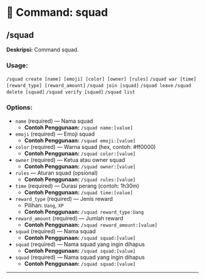 # 📁 Command: squad

## /squad

**Deskripsi:** Command squad.

### Usage:
`/squad create [name] [emoji] [color] [owner] [rules]`
`/squad war [time] [reward_type] [reward_amount]`
`/squad join [squad]`
`/squad leave`
`/squad delete [squad]`
`/squad verify [squad]`
`/squad list`

### Options:
- `name` (required) — Nama squad
  - **Contoh Penggunaan:** `/squad name:[value]`
- `emoji` (required) — Emoji squad
  - **Contoh Penggunaan:** `/squad emoji:[value]`
- `color` (required) — Warna squad (hex, contoh: #ff0000)
  - **Contoh Penggunaan:** `/squad color:[value]`
- `owner` (required) — Ketua atau owner squad
  - **Contoh Penggunaan:** `/squad owner:[value]`
- `rules` — Aturan squad (opsional)
  - **Contoh Penggunaan:** `/squad rules:[value]`
- `time` (required) — Durasi perang (contoh: 1h30m)
  - **Contoh Penggunaan:** `/squad time:[value]`
- `reward_type` (required) — Jenis reward
  - Pilihan: `Uang`, `XP`
  - **Contoh Penggunaan:** `/squad reward_type:Uang`
- `reward_amount` (required) — Jumlah reward
  - **Contoh Penggunaan:** `/squad reward_amount:[value]`
- `squad` (required) — Nama squad
  - **Contoh Penggunaan:** `/squad squad:[value]`
- `squad` (required) — Nama squad yang ingin dihapus
  - **Contoh Penggunaan:** `/squad squad:[value]`
- `squad` (required) — Nama squad yang ingin dihapus
  - **Contoh Penggunaan:** `/squad squad:[value]`

---

